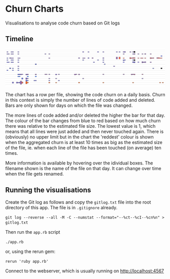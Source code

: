 # Churn Charts

Visualisations to analyse code churn based on Git logs



## Timeline

![Churn timeline image](docs/example-timeline.png)  
    
The chart has a row per file, showing the code churn on a daily basis. Churn in this context is simply the number of lines of code added and deleted. Bars are only shown for days on which the file was changed.

The more lines of code added and/or deleted the higher the bar for that day. The colour of the bar changes from blue to red based on how much churn there was relative to the estimated file size. The lowest value is 1, which means that all lines were just added and then never touched again. There is (obviously) no upper limit but in the chart the 'reddest' colour is shown when the aggregated churn is at least 10 times as big as the estimated size of the file, ie. when each line of the file has been touched (on average) ten times.

More information is available by hovering over the idividual boxes. The filename shown is the name of the file on that day. It can change over time when the file gets renamed.



## Running the visualisations

Create the Git log as follows and copy the `gitlog.txt` file into the root directory of this app. The file is in `.gitignore` already.

    git log --reverse --all -M -C --numstat --format="--%ct--%cI--%cn%n" > gitlog.txt
    

Then run the `app.rb` script

    ./app.rb
    
or, using the rerun gem:

    rerun 'ruby app.rb' 

Connect to the webserver, which is usually running on [http://localhost:4567](http://localhost:4567)










    
    